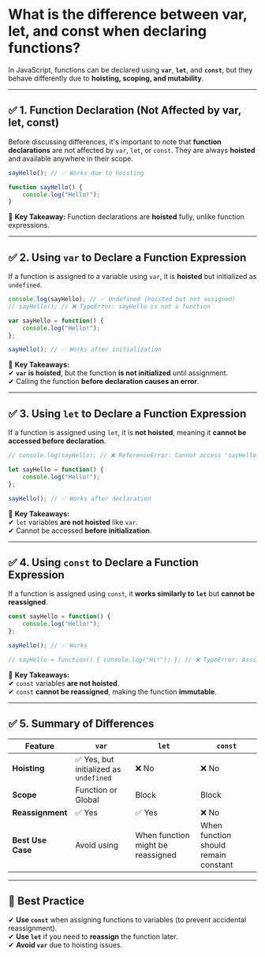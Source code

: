 # What is the difference between var, let, and const when declaring functions?

In JavaScript, functions can be declared using **`var`**, **`let`**, and **`const`**, but they behave differently due to **hoisting, scoping, and mutability**.  

---

## **✅ 1. Function Declaration (Not Affected by var, let, const)**
Before discussing differences, it's important to note that **function declarations** are not affected by `var`, `let`, or `const`. They are always **hoisted** and available anywhere in their scope.

```javascript
sayHello(); // ✅ Works due to hoisting

function sayHello() {
    console.log("Hello!");
}
```
📌 **Key Takeaway:** Function declarations are **hoisted** fully, unlike function expressions.

---

## **✅ 2. Using `var` to Declare a Function Expression**
If a function is assigned to a variable using `var`, it is **hoisted** but initialized as `undefined`.  

```javascript
console.log(sayHello); // ✅ Undefined (hoisted but not assigned)
// sayHello(); // ❌ TypeError: sayHello is not a function

var sayHello = function() {
    console.log("Hello!");
};

sayHello(); // ✅ Works after initialization
```
📌 **Key Takeaways:**  
✔ **`var` is hoisted**, but the function **is not initialized** until assignment.  
✔ Calling the function **before declaration causes an error**.  

---

## **✅ 3. Using `let` to Declare a Function Expression**
If a function is assigned using `let`, it is **not hoisted**, meaning it **cannot be accessed before declaration**.

```javascript
// console.log(sayHello); // ❌ ReferenceError: Cannot access 'sayHello' before initialization

let sayHello = function() {
    console.log("Hello!");
};

sayHello(); // ✅ Works after declaration
```
📌 **Key Takeaways:**  
✔ `let` variables **are not hoisted** like `var`.  
✔ Cannot be accessed **before initialization**.  

---

## **✅ 4. Using `const` to Declare a Function Expression**
If a function is assigned using `const`, it **works similarly to `let`** but **cannot be reassigned**.

```javascript
const sayHello = function() {
    console.log("Hello!");
};

sayHello(); // ✅ Works

// sayHello = function() { console.log("Hi!"); }; // ❌ TypeError: Assignment to constant variable.
```
📌 **Key Takeaways:**  
✔ `const` variables **are not hoisted**.  
✔ `const` **cannot be reassigned**, making the function **immutable**.  

---

## **✅ 5. Summary of Differences**
| Feature | `var` | `let` | `const` |
|---------|-------|-------|---------|
| **Hoisting** | ✅ Yes, but initialized as `undefined` | ❌ No | ❌ No |
| **Scope** | Function or Global | Block | Block |
| **Reassignment** | ✅ Yes | ✅ Yes | ❌ No |
| **Best Use Case** | Avoid using | When function might be reassigned | When function should remain constant |

---

## **🚀 Best Practice**
✔ **Use `const`** when assigning functions to variables (to prevent accidental reassignment).  
✔ **Use `let`** if you need to **reassign** the function later.  
✔ **Avoid `var`** due to hoisting issues.  
